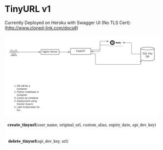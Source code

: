 # TinyURL v1

Currently Deployed on Heroku with Swagger UI (No TLS Cert): (http://www.cloned-link.com/docs#) 

![Tiny URL v1](/docs/assets/TinyURL_Pythonv1.jpeg "Tiny URL Arch v1")


![System API v1](/docs/assets/system_api.png "System API v1")
